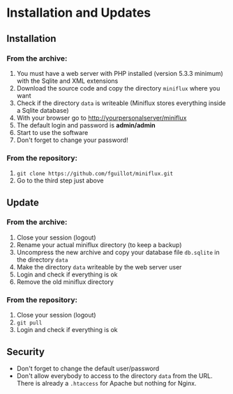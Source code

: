Installation and Updates
========================

Installation
------------

### From the archive:

1. You must have a web server with PHP installed (version 5.3.3 minimum) with the Sqlite and XML extensions
2. Download the source code and copy the directory `miniflux` where you want
3. Check if the directory `data` is writeable (Miniflux stores everything inside a Sqlite database)
4. With your browser go to <http://yourpersonalserver/miniflux>
5. The default login and password is **admin/admin**
6. Start to use the software
7. Don't forget to change your password!

### From the repository:

1. `git clone https://github.com/fguillot/miniflux.git`
2. Go to the third step just above

Update
------

### From the archive:

1. Close your session (logout)
2. Rename your actual miniflux directory (to keep a backup)
3. Uncompress the new archive and copy your database file `db.sqlite` in the directory `data`
4. Make the directory `data` writeable by the web server user
5. Login and check if everything is ok
6. Remove the old miniflux directory

### From the repository:

1. Close your session (logout)
2. `git pull`
3. Login and check if everything is ok

Security
--------

- Don't forget to change the default user/password
- Don't allow everybody to access to the directory `data` from the URL. There is already a `.htaccess` for Apache but nothing for Nginx.
